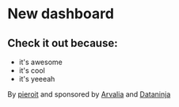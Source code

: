 # New dashboard

## Check it out because:
- it's awesome
- it's cool
- it's yeeeah

By [pieroit](http://pieroit.org) and sponsored by [Arvalia](http://www.medipragma.it) and [Dataninja](http://en.dataninja.it)
